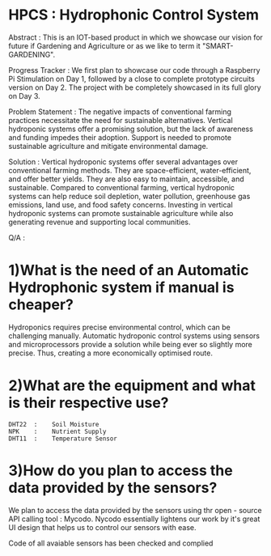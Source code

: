 # HPCS      :    Hydrophonic Control System

Abstract   :   This is an IOT-based product in which we showcase our vision for future if Gardening and Agriculture or as we like to term it "SMART-GARDENING".

Progress Tracker     :     We first plan to showcase our code through a Raspberry Pi Stimulation on Day 1, followed by a close to complete prototype circuits version on Day 2. The project with be completely showcased in its full glory on Day 3.

Problem Statement    :  The negative impacts of conventional farming practices necessitate the need for sustainable alternatives. Vertical hydroponic systems offer a promising solution, but the lack of awareness and funding impedes their adoption. Support is needed to promote sustainable agriculture and mitigate environmental damage.

Solution    : Vertical hydroponic systems offer several advantages over conventional farming methods. They are space-efficient, water-efficient, and offer better yields. They are also easy to maintain, accessible, and sustainable. Compared to conventional farming, vertical hydroponic systems can help reduce soil depletion, water pollution, greenhouse gas emissions, land use, and food safety concerns. Investing in vertical hydroponic systems can promote sustainable agriculture while also generating revenue and supporting local communities.

Q/A      : 
# 1)What is the need of an Automatic Hydrophonic system if manual is cheaper?
   Hydroponics requires precise environmental control, which can be challenging manually.
   Automatic hydroponic control systems using sensors and microprocessors provide a solution while being ever so slightly more precise.
   Thus, creating a more economically optimised route.

# 2)What are the equipment and what is their respective use?
    DHT22  :    Soil Moisture
    NPK    :    Nutrient Supply
    DHT11  :    Temperature Sensor
    
# 3)How do you plan to access the data provided by the sensors?
   We plan to access the data provided by the sensors using thr open - source API calling tool  :  Mycodo.
   Nycodo essentially lightens our work by it's great UI design that helps us to control our sensors with ease.
    

Code of all avaiable sensors has been checked and complied
